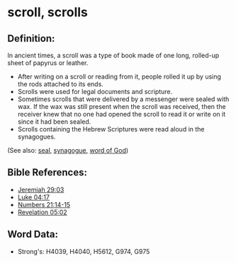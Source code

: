 # scroll, scrolls #

## Definition: ##

In ancient times, a scroll was a type of book made of one long, rolled-up sheet of papyrus or leather.

* After writing on a scroll or reading from it, people rolled it up by using the rods attached to its ends.
* Scrolls were used for legal documents and scripture.
* Sometimes scrolls that were delivered by a messenger were sealed with wax. If the wax was still present when the scroll was received, then the receiver knew that no one had opened the scroll to read it or write on it since it had been sealed.
* Scrolls containing the Hebrew Scriptures were read aloud in the synagogues.

(See also: [seal](../other/seal.md), [synagogue](../kt/synagogue.md), [word of God](../kt/wordofgod.md))

## Bible References: ##

* [Jeremiah 29:03](rc://en/tn/help/jer/29/03)
* [Luke 04:17](rc://en/tn/help/luk/04/17)
* [Numbers 21:14-15](rc://en/tn/help/num/21/14)
* [Revelation 05:02](rc://en/tn/help/rev/05/02)

## Word Data: ##

* Strong's: H4039, H4040, H5612, G974, G975
